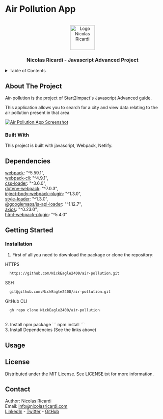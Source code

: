 # Air Pollution App

<!-- PROJECT LOGO -->
<br />
<div align="center">
  <a href="https://nicolasricardi.com">
    <img src="https://nicolasricardi.com/assets/images/logo.png" alt="Logo Nicolas Ricardi" width="80" height="80">
  </a>

  <h3 align="center">Nicolas Ricardi - Javascript Advanced Project</h3>
</div>

<details>
  <summary>Table of Contents</summary>
  <ol>
    <li><a href="#about-the-project">About The Project</a>
      <ul>
        <li><a href="#built-with">Built With</a></li>
      </ul>
    </li>
    <li><a href="#getting-started">Getting Started</a></li>
    <li><a href="#dependencies">Dependencies</a></li>
    <li><a href="#usage">Usage</a></li>
    <li><a href="#license">License</a></li>
    <li><a href="#contact">Contact</a></li>
  </ol>
</details>

## About The Project
Air-pollution is the project of Start2Impact's Javascript Advanced guide.

This application allows you to search for a city and view data relating to the air pollution present in that area.

[![Air Pollution App Screenshot](link)](https://www.nicolasricardi.com/project/js-counter)

### Built With
This project is built with javascript, Webpack, Netlify.

## Dependencies
[webpack](https://webpack.js.org/): "^5.59.1",<br>
[webpack-cli](https://webpack.js.org/api/cli/): "^4.9.1",<br>
[css-loader](https://webpack.js.org/loaders/css-loader/): "^3.6.0",<br>
[dotenv-webpack](https://www.npmjs.com/package/dotenv-webpack): "^7.0.3",<br>
[inject-body-webpack-plugin](https://www.npmjs.com/package/inject-body-webpack-plugin): "^1.3.0",<br>
[style-loader](https://webpack.js.org/loaders/style-loader/): "^1.3.0",<br>
[@googlemaps/js-api-loader](https://www.npmjs.com/package/@googlemaps/js-api-loader): "^1.12.7",<br>
[axios](https://axios-http.com/docs/intro): "^0.23.0",<br>
[html-webpack-plugin](https://webpack.js.org/plugins/html-webpack-plugin/): "^5.4.0"<br>


## Getting Started

### Installation

1. First of all you need to download the package or clone the repository:

HTTPS
```sh
  https://github.com/NickEagle2400/air-pollution.git
```
SSH
```sh
  git@github.com:NickEagle2400/air-pollution.git
```
GitHub CLI
```sh
  gh repo clone NickEagle2400/air-pollution
```
<br>
2. Install npm package
```
  npm install
```
<br>
3. Install Dependencies (See the links above)

## Usage

## License
Distributed under the MIT License. See LICENSE.txt for more information.

## Contact

Author: [Nicolas Ricardi](www.nicolasricardi.com) <br />
Email: [info@nicolasricardi.com](mailto:info@nicolasricardi.com)<br />
[LinkedIn](https://www.linkedin.com/in/nicolasricardi/) - [Twitter](https://twitter.com/nick_ricardi00) - [GitHub](https://github.com/NickEagle2400)

